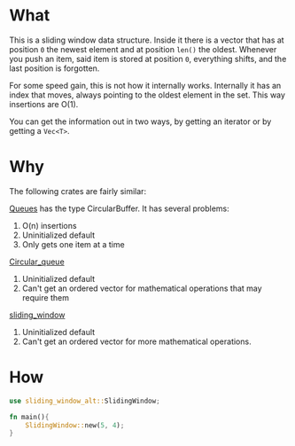 # What

This is a sliding window data structure. Inside it there is a vector that has
at position `0` the newest element and at position `len()` the oldest. Whenever
you push an item, said item is stored at position `0`, everything shifts, and
the last position is forgotten.

For some speed gain, this is not how it internally works. Internally it has an
index that moves, always pointing to the oldest element in the set. This way
insertions are O(1).

You can get the information out in two ways, by getting an iterator or by
getting a `Vec<T>`.

# Why

The following crates are fairly similar:

[Queues](https://crates.io/crates/queues) has the type CircularBuffer. It has
several problems:

1. O(n) insertions
1. Uninitialized default
1. Only gets one item at a time

[Circular_queue](https://crates.io/crates/circular-queue)

1. Uninitialized default
1. Can't get an ordered vector for mathematical operations that may require them

[sliding_window](https://crates.io/crates/sliding_window)

1. Uninitialized default
1. Can't get an ordered vector for more mathematical operations.

# How
```rust
use sliding_window_alt::SlidingWindow;

fn main(){
    SlidingWindow::new(5, 4);
}

```
